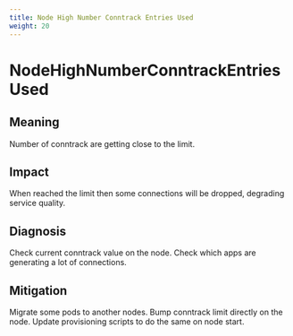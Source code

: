 ```yaml
---
title: Node High Number Conntrack Entries Used
weight: 20
---
```


# NodeHighNumberConntrackEntriesUsed

## Meaning

Number of conntrack are getting close to the limit.

## Impact

When reached the limit then some connections will be dropped, degrading service quality.

## Diagnosis

Check current conntrack value on the node.
Check which apps are generating a lot of connections.

## Mitigation

Migrate some pods to another nodes.
Bump conntrack limit directly on the node.
Update provisioning scripts to do the same on node start.
